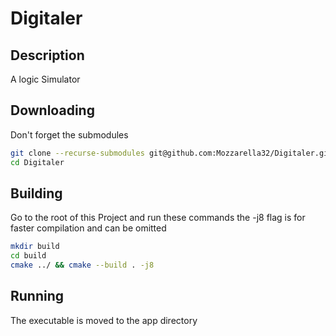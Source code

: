 # Digitaler
## Description
A logic Simulator

## Downloading 
Don't forget the submodules
```bash
git clone --recurse-submodules git@github.com:Mozzarella32/Digitaler.git
cd Digitaler
```

## Building
Go to the root of this Project and run these commands the -j8 flag is for faster compilation and can be omitted
```bash
mkdir build
cd build
cmake ../ && cmake --build . -j8
```

## Running
The executable is moved to the app directory

